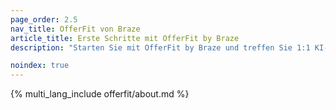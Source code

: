 ```yaml
---
page_order: 2.5
nav_title: OfferFit von Braze
article_title: Erste Schritte mit OfferFit by Braze
description: "Starten Sie mit OfferFit by Braze und treffen Sie 1:1 KI-Entscheidungen, die jede beliebige Metrik maximieren!"

noindex: true
---
```


{% multi_lang_include offerfit/about.md %}
